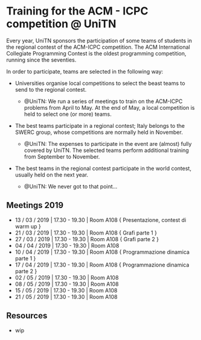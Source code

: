 # Training for the ACM - ICPC competition @ UniTN

Every year, UniTN sponsors the participation of some teams of students in the regional contest of the ACM-ICPC competition. 
The ACM International Collegiate Programming Contest is the oldest programming competition, running since the seventies.

In order to participate, teams are selected in the following way:

* Universities organise local competitions to select the beast teams to send to the regional contest.

    * @UniTN: We run a series of meetings to train on the ACM-ICPC problems from April to May. At the end of May, a local competition is held to select one (or more) teams.

* The best teams participate in a regional contest; Italy belongs to the SWERC group, whose competitions are normally held in November.
    * @UniTN: The expenses to participate in the event are (almost) fully covered by UniTN. The selected teams perform additional training from September to November.
    
* The best teams in the regional contest participate in the world contest, usually held on the next year.
    * @UniTN: We never got to that point…
    
## Meetings 2019
* 13 / 03 / 2019 | 17.30 - 19.30 | Room A108 { Presentazione, contest di warm up }
* 21 / 03 / 2019 | 17.30 - 19.30 | Room A108 { Grafi parte 1 }
* 27 / 03 / 2019 | 17.30 - 19.30 | Room A108 { Grafi parte 2 }
* 04 / 04 / 2019 | 17.30 - 19.30 | Room A108
* 10 / 04 / 2019 | 17.30 - 19.30 | Room A108 { Programmazione dinamica parte 1 }
* 17 / 04 / 2019 | 17.30 - 19.30 | Room A108 { Programmazione dinamica parte 2 }
* 02 / 05 / 2019 | 17.30 - 19.30 | Room A108
* 08 / 05 / 2019 | 17.30 - 19.30 | Room A108
* 15 / 05 / 2019 | 17.30 - 19.30 | Room A108
* 21 / 05 / 2019 | 17.30 - 19.30 | Room A108

## Resources
* wip
